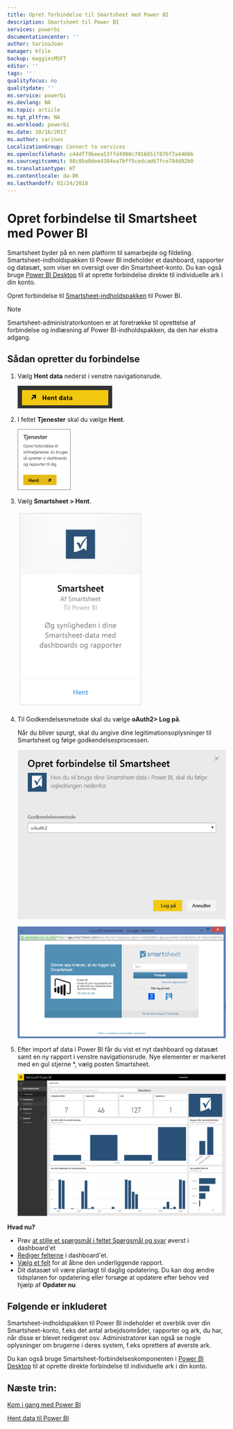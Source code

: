 ```yaml
---
title: Opret forbindelse til Smartsheet med Power BI
description: Smartsheet til Power BI
services: powerbi
documentationcenter: ''
author: SarinaJoan
manager: kfile
backup: maggiesMSFT
editor: ''
tags: ''
qualityfocus: no
qualitydate: ''
ms.service: powerbi
ms.devlang: NA
ms.topic: article
ms.tgt_pltfrm: NA
ms.workload: powerbi
ms.date: 10/16/2017
ms.author: sarinas
LocalizationGroup: Connect to services
ms.openlocfilehash: c44df79beea53ffd4900c7016651f876f7a44666
ms.sourcegitcommit: 88c8ba8dee4384ea7bff5cedcad67fce784d92b0
ms.translationtype: HT
ms.contentlocale: da-DK
ms.lasthandoff: 02/24/2018
---
```

# <a name="connect-to-smartsheet-with-power-bi"></a>Opret forbindelse til Smartsheet med Power BI
Smartsheet byder på en nem platform til samarbejde og fildeling. Smartsheet-indholdspakken til Power BI indeholder et dashboard, rapporter og datasæt, som viser en oversigt over din Smartsheet-konto. Du kan også bruge [Power BI Desktop](desktop-connect-to-data.md) til at oprette forbindelse direkte til individuelle ark i din konto. 

Opret forbindelse til [Smartsheet-indholdspakken](https://app.powerbi.com/groups/me/getdata/services/smartsheet) til Power BI.

>[!NOTE]
>Smartsheet-administratorkontoen er at foretrække til oprettelse af forbindelse og indlæsning af Power BI-indholdspakken, da den har ekstra adgang.

## <a name="how-to-connect"></a>Sådan opretter du forbindelse
1. Vælg **Hent data** nederst i venstre navigationsrude.
   
   ![](media/service-connect-to-smartsheet/pbi_getdata.png)
2. I feltet **Tjenester** skal du vælge **Hent**.
   
   ![](media/service-connect-to-smartsheet/pbi_getservices.png) 
3. Vælg **Smartsheet \> Hent**.
   
   ![](media/service-connect-to-smartsheet/smartsheet.png)
4. Til Godkendelsesmetode skal du vælge **oAuth2\> Log på**.
   
   Når du bliver spurgt, skal du angive dine legitimationsoplysninger til Smartsheet og følge godkendelsesprocessen.
   
   ![](media/service-connect-to-smartsheet/creds.png)
   
   ![](media/service-connect-to-smartsheet/creds2.png)
5. Efter import af data i Power BI får du vist et nyt dashboard og datasæt samt en ny rapport i venstre navigationsrude. Nye elementer er markeret med en gul stjerne \*, vælg posten Smartsheet.
   
   ![](media/service-connect-to-smartsheet/dashboard.png)

**Hvad nu?**

* Prøv [at stille et spørgsmål i feltet Spørgsmål og svar](power-bi-q-and-a.md) øverst i dashboard'et
* [Rediger felterne](service-dashboard-edit-tile.md) i dashboard'et.
* [Vælg et felt](service-dashboard-tiles.md) for at åbne den underliggende rapport.
* Dit datasæt vil være planlagt til daglig opdatering. Du kan dog ændre tidsplanen for opdatering eller forsøge at opdatere efter behov ved hjælp af **Opdater nu**

## <a name="whats-included"></a>Følgende er inkluderet
Smartsheet-indholdspakken til Power BI indeholder et overblik over din Smartsheet-konto, f.eks det antal arbejdsområder, rapporter og ark, du har, når disse er blevet redigeret osv. Administratorer kan også se nogle oplysninger om brugerne i deres system, f.eks oprettere af øverste ark.  

Du kan også bruge Smartsheet-forbindelseskomponenten i [Power BI Desktop](desktop-connect-to-data.md) til at oprette direkte forbindelse til individuelle ark i din konto.  

## <a name="next-steps"></a>Næste trin:

[Kom i gang med Power BI](service-get-started.md)

[Hent data til Power BI](service-get-data.md)